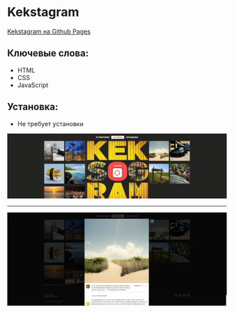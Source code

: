 # Kekstagram

[Kekstagram на Github Pages](https://kotaina.github.io/Kekstagram/)

## Ключевые слова:
* HTML
* CSS
* JavaScript

## Установка:
* Не требует установки

![screenshot of sample](/Screenshots/1.png)
***
![screenshot of sample](/Screenshots/2.png)


